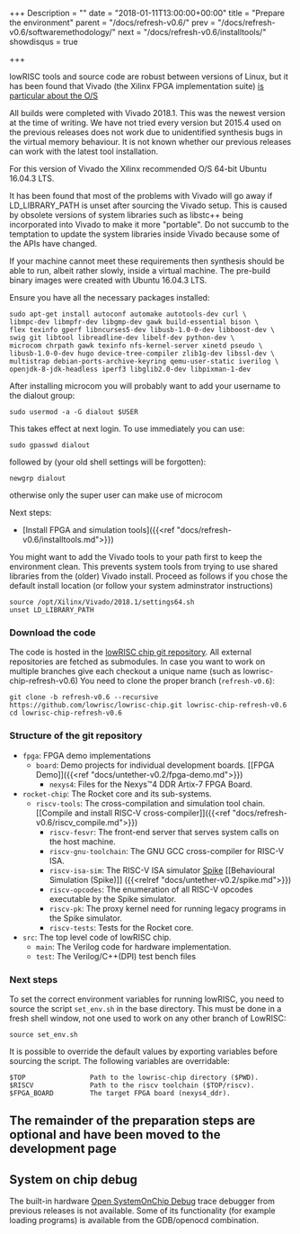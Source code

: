 +++
Description = ""
date = "2018-01-11T13:00:00+00:00"
title = "Prepare the environment"
parent = "/docs/refresh-v0.6/"
prev = "/docs/refresh-v0.6/softwaremethodology/"
next = "/docs/refresh-v0.6/installtools/"
showdisqus = true

+++

lowRISC tools and source code are robust between versions of Linux, but it has been
found that
Vivado (the Xilinx FPGA implementation suite) [is particular about the O/S](https://www.xilinx.com/support/answers/54242.html)

All builds were completed with Vivado 2018.1. This was the newest version at the time of writing.
We have not tried every version but 2015.4 used on the previous releases does not work due to unidentified synthesis bugs in the virtual memory behaviour.
It is not known whether our previous releases can work with the latest tool installation.

For this version of Vivado the Xilinx recommended O/S 64-bit Ubuntu 16.04.3 LTS.

It has been found that most of the problems with Vivado will go away if LD\_LIBRARY\_PATH is unset after sourcing the Vivado setup. 
This is caused by obsolete versions of system libraries such as  libstc++ being incorporated into Vivado to make it more "portable".
Do not succumb to the temptation to update the system libraries inside Vivado because some of the APIs have changed.

If your machine cannot meet these requirements then synthesis should be able to run, albeit rather slowly, inside a virtual machine.
The pre-build binary images were created with Ubuntu 16.04.3 LTS.

Ensure you have all the necessary packages installed:

    sudo apt-get install autoconf automake autotools-dev curl \
    libmpc-dev libmpfr-dev libgmp-dev gawk build-essential bison \
    flex texinfo gperf libncurses5-dev libusb-1.0-0-dev libboost-dev \
    swig git libtool libreadline-dev libelf-dev python-dev \
    microcom chrpath gawk texinfo nfs-kernel-server xinetd pseudo \
    libusb-1.0-0-dev hugo device-tree-compiler zlib1g-dev libssl-dev \
    multistrap debian-ports-archive-keyring qemu-user-static iverilog \
    openjdk-8-jdk-headless iperf3 libglib2.0-dev libpixman-1-dev

After installing microcom you will probably want to add your username to the dialout group:

    sudo usermod -a -G dialout $USER

This takes effect at next login. To use immediately you can use:

    sudo gpasswd dialout

followed by (your old shell settings will be forgotten):

    newgrp dialout

otherwise only the super user can make use of microcom

Next steps:

 * [Install FPGA and simulation tools]({{<ref "docs/refresh-v0.6/installtools.md">}})

You might want to add the Vivado tools to your path first to keep the environment clean. This prevents system tools
from trying to use shared libraries from the (older) Vivado install. Proceed as follows if you chose the default install
location (or follow your system adminstrator instructions)

    source /opt/Xilinx/Vivado/2018.1/settings64.sh
    unset LD_LIBRARY_PATH

### Download the code

The code is hosted in the
[lowRISC chip git repository](https://github.com/lowrisc/lowrisc-chip). All
external repositories are fetched as submodules. In case you want to work on multiple branches
give each checkout a unique name (such as lowrisc-chip-refresh-v0.6)
You need to clone the proper branch (`refresh-v0.6`):

    git clone -b refresh-v0.6 --recursive https://github.com/lowrisc/lowrisc-chip.git lowrisc-chip-refresh-v0.6
    cd lowrisc-chip-refresh-v0.6

### Structure of the git repository

 * `fpga`: FPGA demo implementations
   * `board`: Demo projects for individual development boards. [[FPGA 
     Demo]]({{<ref "docs/untether-v0.2/fpga-demo.md">}})
     * `nexys4`: Files for the Nexys™4 DDR Artix-7 FPGA Board.
 * `rocket-chip`: The Rocket core and its sub-systems.
   * `riscv-tools`: The cross-compilation and simulation tool chain. [[Compile and install RISC-V cross-compiler]]({{<ref "docs/refresh-v0.6/riscv_compile.md">}})
     * `riscv-fesvr`: The front-end server that serves system calls on the host machine.
     * `riscv-gnu-toolchain`: The GNU GCC cross-compiler for RISC-V ISA.
     * `riscv-isa-sim`: The RISC-V ISA simulator [Spike](https://github.com/riscv/riscv-isa-sim#risc-v-isa-simulator) [[Behavioural Simulation (Spike)]] ({{<relref "docs/untether-v0.2/spike.md">}})
     * `riscv-opcodes`: The enumeration of all RISC-V opcodes executable by the Spike simulator.
     * `riscv-pk`: The proxy kernel need for running legacy programs in the Spike simulator.
     * `riscv-tests`: Tests for the Rocket core.
 * `src`: The top level code of lowRISC chip.
   * `main`: The Verilog code for hardware implementation.
   * `test`: The Verilog/C++(DPI) test bench files

### Next steps
    
To set the correct environment variables for running lowRISC, you need to
source the script `set_env.sh` in the base directory.
This must be done in a fresh shell window, not one used to work on any other branch of LowRISC:

    source set_env.sh

It is possible to override the default values by exporting variables before sourcing the script.
The following variables are overridable:

    $TOP                Path to the lowrisc-chip directory ($PWD).
    $RISCV              Path to the riscv toolchain ($TOP/riscv).
    $FPGA_BOARD         The target FPGA board (nexys4_ddr).

## The remainder of the preparation steps are optional and have been moved to the development page

## System on chip debug

The built-in hardware [Open SystemOnChip Debug](http://opensocdebug.org) trace debugger from previous releases is not available.
Some of its functionality (for example loading programs) is available from the GDB/openocd combination.
